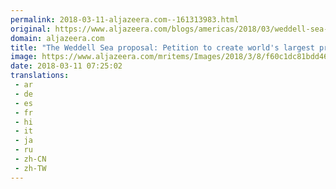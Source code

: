 ```yaml
---
permalink: 2018-03-11-aljazeera.com--161313983.html
original: https://www.aljazeera.com/blogs/americas/2018/03/weddell-sea-proposal-petition-create-world-largest-protected-area-arctic-180308201047815.html
domain: aljazeera.com
title: "The Weddell Sea proposal: Petition to create world's largest protected area"
image: https://www.aljazeera.com/mritems/Images/2018/3/8/f60c1dc81bdd46bcb78d6e93bbab5de6_18.jpg
date: 2018-03-11 07:25:02
translations: 
 - ar
 - de
 - es
 - fr
 - hi
 - it
 - ja
 - ru
 - zh-CN
 - zh-TW
---
```


